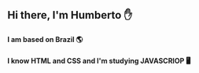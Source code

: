 ## Hi there, I'm Humberto ✋
#### I am based on Brazil 🌎
#### I know **HTML** and **CSS** and I'm studying **JAVASCRIOP** 🖥️
